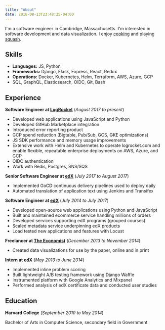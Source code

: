 ```yaml
---
title: "About"
date: 2018-08-13T23:48:25-04:00
---
```


I'm a software engineer in Cambridge, Massachusetts. I'm interested in software development and data visualization. I enjoy [cooking](https://github.com/rlucioni/cookbook) and playing [squash](https://github.com/rlucioni/courtbot).

## Skills

- **Languages:** JS, Python
- **Frameworks:** Django, Flask, Express, React, Redux
- **Operations:** Docker, Kubernetes, Helm, Terraform, AWS, Azure, GCP
- SQL, GraphQL, Elasticsearch, OIDC, Git, Bash

## Experience

**Software Engineer at [LogRocket](https://logrocket.com/)** (_August 2017 to present_)

- Developed web applications using JavaScript and Python
- Developed GitHub Marketplace integration
- Introduced error reporting product
- GCP spend reduction (Bigtable, Pub/Sub, GCS, GKE optimizations)
- JS SDK performance and memory usage improvements
- Extensive work with Helm and Kubernetes to operate logrocket.com and enable flexible, repeatable enterprise deployments on AWS, Azure, and GCP
- OIDC authentication
- Work with Redis, Postgres, SNS/SQS

**Senior Software Engineer at [edX](https://www.edx.org/)** (_July 2017 to August 2017_)

- Implemented GoCD continuous delivery pipelines used to deploy daily
- Automated translation of application text using Jenkins and Transifex

**Software Engineer at [edX](https://www.edx.org/)** (_July 2014 to July 2017_)

- Developed open-source web applications using Python and JavaScript
- Built and maintained ecommerce service handling millions of orders
- Developed services supporting edX programs (grouped courses)
- Scaled metadata service underpinning edX products
- Load tested new applications and features with Locust

**Freelancer at [The Economist](https://www.economist.com/)** (_December 2013 to November 2014_)

- Created data visualizations for use by the paper, online and in print

**Intern at [edX](https://www.edx.org/)** (_May 2013 to June 2014_)

- Implemented inline problem scoring
- Built lightweight A/B testing framework using Django Waffle
- Instrumented platform with Google Analytics and Mixpanel
- Performed analysis of edX certificate data and conducted user studies

## Education

**Harvard College** (_September 2010 to May 2014_)

Bachelor of Arts in Computer Science, secondary field in Government
